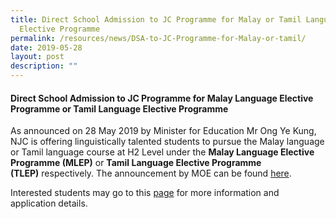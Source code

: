 ```yaml
---
title: Direct School Admission to JC Programme for Malay or Tamil Language
  Elective Programme
permalink: /resources/news/DSA-to-JC-Programme-for-Malay-or-tamil/
date: 2019-05-28
layout: post
description: ""
---
```

#### Direct School Admission to JC Programme for Malay Language Elective Programme or Tamil Language Elective Programme

As announced on 28 May 2019 by Minister for Education Mr Ong Ye Kung, NJC is offering linguistically talented students to pursue the Malay language or Tamil language course at H2 Level under the **Malay Language Elective Programme (MLEP)** or **Tamil Language Elective Programme (TLEP)** respectively. The announcement by MOE can be found [here](https://www.moe.gov.sg/news/press-releases/nurturing-passionate-learners-of-mother-tongue-languages-and-literature).

Interested students may go to this [page](https://moe-nationaljc-staging.netlify.app/admissions/jc-dsa) for more information and application details.